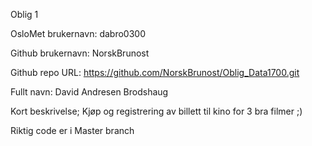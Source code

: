 Oblig 1

OsloMet brukernavn: dabro0300

Github brukernavn: NorskBrunost

Github repo URL: https://github.com/NorskBrunost/Oblig_Data1700.git

Fullt navn: David Andresen Brodshaug

Kort beskrivelse; Kjøp og registrering av billett til kino for 3 bra filmer ;)


Riktig code er i Master branch
